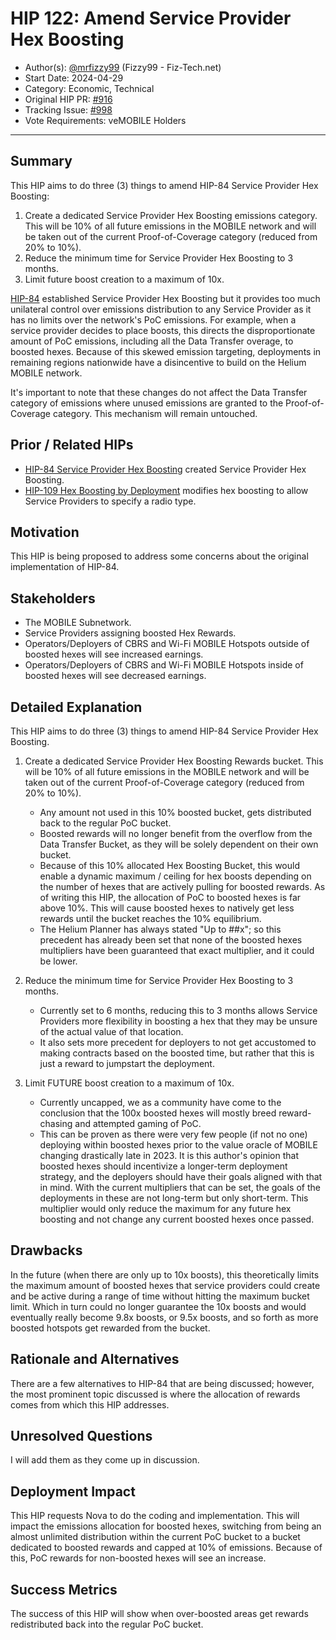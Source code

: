 # HIP 122: Amend Service Provider Hex Boosting

- Author(s): [@mrfizzy99](https://github.com/mrfizzy99) (Fizzy99 - Fiz-Tech.net)
- Start Date: 2024-04-29
- Category: Economic, Technical
- Original HIP PR: [#916](https://github.com/helium/HIP/pull/916)
- Tracking Issue: [#998](https://github.com/helium/HIP/issues/998)
- Vote Requirements: veMOBILE Holders

---

## Summary

This HIP aims to do three (3) things to amend HIP-84 Service Provider Hex Boosting:

1. Create a dedicated Service Provider Hex Boosting emissions category. This will be 10% of all future emissions in the MOBILE network and will be taken out of the current Proof-of-Coverage category (reduced from 20% to 10%).
2. Reduce the minimum time for Service Provider Hex Boosting to 3 months.
3. Limit future boost creation to a maximum of 10x.

[HIP-84](./0084-service-provider-hex-boosting.md) established Service Provider Hex Boosting but it provides too much unilateral control over emissions distribution to any Service Provider as it has no limits over the network's PoC emissions. For example, when a service provider decides to place boosts, this directs the disproportionate amount of PoC emissions, including all the Data Transfer overage, to boosted hexes. Because of this skewed emission targeting, deployments in remaining regions nationwide have a disincentive to build on the Helium MOBILE network.

It's important to note that these changes do not affect the Data Transfer category of emissions where unused emissions are granted to the Proof-of-Coverage category. This mechanism will remain untouched.


## Prior / Related HIPs

* [HIP-84 Service Provider Hex Boosting](https://github.com/helium/HIP/blob/main/0084-service-provider-hex-boosting.md) created Service Provider Hex Boosting.
* [HIP-109 Hex Boosting by Deployment](https://github.com/helium/HIP/blob/main/0109-hex-boosting-by-deployment.md) modifies hex boosting to allow Service Providers to specify a radio type.

## Motivation

This HIP is being proposed to address some concerns about the original implementation of HIP-84.

## Stakeholders

- The MOBILE Subnetwork.
- Service Providers assigning boosted Hex Rewards.
- Operators/Deployers of CBRS and Wi-Fi MOBILE Hotspots outside of boosted hexes will see increased earnings.
- Operators/Deployers of CBRS and Wi-Fi MOBILE Hotspots inside of boosted hexes will see decreased earnings.

## Detailed Explanation

This HIP aims to do three (3) things to amend HIP-84 Service Provider Hex Boosting.

1. Create a dedicated Service Provider Hex Boosting Rewards bucket. This will be 10% of all future emissions in the MOBILE network and will be taken out of the current Proof-of-Coverage category (reduced from 20% to 10%).
    - Any amount not used in this 10% boosted bucket, gets distributed back to the regular PoC bucket. 
    - Boosted rewards will no longer benefit from the overflow from the Data Transfer Bucket, as they will be solely dependent on their own bucket. 
    - Because of this 10% allocated Hex Boosting Bucket, this would enable a dynamic maximum / ceiling for hex boosts depending on the number of hexes that are actively pulling for boosted rewards. As of writing this HIP, the allocation of PoC to boosted hexes is far above 10%. This will cause boosted hexes to natively get less rewards until the bucket reaches the 10% equilibrium. 
    - The Helium Planner has always stated "Up to ##x"; so this precedent has already been set that none of the boosted hexes multipliers have been guaranteed that exact multiplier, and it could be lower. 
      
2. Reduce the minimum time for Service Provider Hex Boosting to 3 months.
   - Currently set to 6 months, reducing this to 3 months allows Service Providers more flexibility in boosting a hex that they may be unsure of the actual value of that location.
   - It also sets more precedent for deployers to not get accustomed to making contracts based on the boosted time, but rather that this is just a reward to jumpstart the deployment. 
      
3. Limit FUTURE boost creation to a maximum of 10x.
   - Currently uncapped, we as a community have come to the conclusion that the 100x boosted hexes will mostly breed reward-chasing and attempted gaming of PoC.
   - This can be proven as there were very few people (if not no one) deploying within boosted hexes prior to the value oracle of MOBILE changing drastically late in 2023. It is this author's opinion that boosted hexes should incentivize a longer-term deployment strategy, and the deployers should have their goals aligned with that in mind. With the current multipliers that can be set, the goals of the deployments in these are not long-term but only short-term. This multiplier would only reduce the maximum for any future hex boosting and not change any current boosted hexes once passed.


## Drawbacks

In the future (when there are only up to 10x boosts), this theoretically limits the maximum amount of boosted hexes that service providers could create and be active during a range of time without hitting the maximum bucket limit. Which in turn could no longer guarantee the 10x boosts and would eventually really become 9.8x boosts, or 9.5x boosts, and so forth as more boosted hotspots get rewarded from the bucket. 

## Rationale and Alternatives

There are a few alternatives to HIP-84 that are being discussed; however, the most prominent topic discussed is where the allocation of rewards comes from which this HIP addresses.

## Unresolved Questions

I will add them as they come up in discussion. 

## Deployment Impact

This HIP requests Nova to do the coding and implementation. This will impact the emissions allocation for boosted hexes, switching from being an almost unlimited distribution within the current PoC bucket to a bucket dedicated to boosted rewards and capped at 10% of emissions. Because of this, PoC rewards for non-boosted hexes will see an increase. 


## Success Metrics

The success of this HIP will show when over-boosted areas get rewards redistributed back into the regular PoC bucket. 
